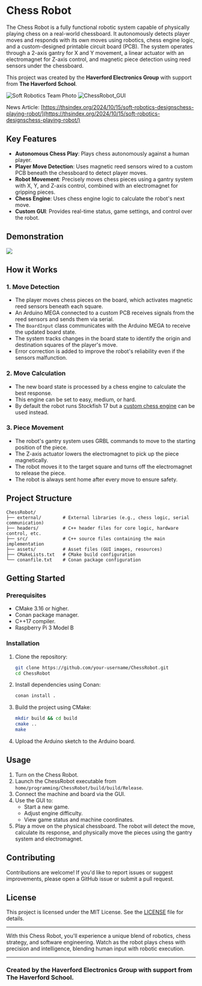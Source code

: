 # Chess Robot

The Chess Robot is a fully functional robotic system capable of physically playing chess on a real-world chessboard. It autonomously detects player moves and responds with its own moves using robotics, chess engine logic, and a custom-designed printable circuit board (PCB). The system operates through a 2-axis gantry for X and Y movement, a linear actuator with an electromagnet for Z-axis control, and magnetic piece detection using reed sensors under the chessboard.

This project was created by the **Haverford Electronics Group** with support from **The Haverford School**.

![Soft Robotics Team Photo](https://github.com/Shynee1/ChessRobot/blob/main/assets/media/IMG_4239.jpg)
![ChessRobot_GUI](https://github.com/user-attachments/assets/98f5556a-331b-49cb-8486-76731d9ac243)

News Article: [https://thsindex.org/2024/10/15/soft-robotics-designschess-playing-robot/](https://thsindex.org/2024/10/15/soft-robotics-designschess-playing-robot/)

## Key Features

- **Autonomous Chess Play**: Plays chess autonomously against a human player.
- **Player Move Detection**: Uses magnetic reed sensors wired to a custom PCB beneath the chessboard to detect player moves.
- **Robot Movement**: Precisely moves chess pieces using a gantry system with X, Y, and Z-axis control, combined with an electromagnet for gripping pieces.
- **Chess Engine**: Uses chess engine logic to calculate the robot's next move.
- **Custom GUI**: Provides real-time status, game settings, and control over the robot.

## Demonstration
[![](https://img.youtube.com/vi/mtAjI7r33y4/0.jpg)](https://www.youtube.com/watch?v=mtAjI7r33y4)

## How it Works

### 1. **Move Detection**
- The player moves chess pieces on the board, which activates magnetic reed sensors beneath each square.
- An Arduino MEGA connected to a custom PCB receives signals from the reed sensors and sends them via serial.
- The `BoardInput` class communicates with the Arduino MEGA to receive the updated board state.
- The system tracks changes in the board state to identify the origin and destination squares of the player's move.
- Error correction is added to improve the robot's reliability even if the sensors malfunction.

### 2. **Move Calculation**
- The new board state is processed by a chess engine to calculate the best response.
- This engine can be set to easy, medium, or hard.
- By default the robot runs Stockfish 17 but a [custom chess engine](https://github.com/Shynee1/ChessEngine) can be used instead.

### 3. **Piece Movement**
- The robot's gantry system uses GRBL commands to move to the starting position of the piece.
- The Z-axis actuator lowers the electromagnet to pick up the piece magnetically.
- The robot moves it to the target square and turns off the electromagnet to release the piece.
- The robot is always sent home after every move to ensure safety.

## Project Structure
```
ChessRobot/
├── external/        # External libraries (e.g., chess logic, serial communication)
├── headers/         # C++ header files for core logic, hardware control, etc.
├── src/             # C++ source files containing the main implementation
├── assets/          # Asset files (GUI images, resources)
├── CMakeLists.txt   # CMake build configuration
└── conanfile.txt    # Conan package configuration
```

## Getting Started

### Prerequisites
  - CMake 3.16 or higher.
  - Conan package manager.
  - C++17 compiler.
  - Raspberry Pi 3 Model B

### Installation
1. Clone the repository:
   ```bash
   git clone https://github.com/your-username/ChessRobot.git
   cd ChessRobot
   ```
2. Install dependencies using Conan:
   ```bash
   conan install .
   ```
3. Build the project using CMake:
   ```bash
   mkdir build && cd build
   cmake ..
   make
   ```
4. Upload the Arduino sketch to the Arduino board.

## Usage
1. Turn on the Chess Robot.
2. Launch the ChessRobot executable from `home/programming/ChessRobot/build/build/Release`.
3. Connect the machine and board via the GUI.
4. Use the GUI to:
   - Start a new game.
   - Adjust engine difficulty.
   - View game status and machine coordinates.
5. Play a move on the physical chessboard. The robot will detect the move, calculate its response, and physically move the pieces using the gantry system and electromagnet.

## Contributing
Contributions are welcome! If you'd like to report issues or suggest improvements, please open a GitHub issue or submit a pull request.

## License
This project is licensed under the MIT License. See the [LICENSE](LICENSE.txt) file for details.

---

With this Chess Robot, you'll experience a unique blend of robotics, chess strategy, and software engineering. Watch as the robot plays chess with precision and intelligence, blending human input with robotic execution.

---

### Created by the Haverford Electronics Group with support from The Haverford School.


